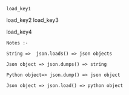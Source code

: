 ```ngMeta
load_key1
```

load_key2
load_key3


load_key4




```
Notes :-

String =>  json.loads() => json objects

Json object => json.dumps() => string

Python object=> json.dump() => json object

Json object => json.load() => python object
```
